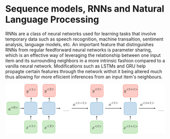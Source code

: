 # Sequence models, RNNs and Natural Language Processing
RNNs are a class of neural networks used for learning tasks that involve temporary data such as speech recognition, machine transaltion, sentiment analysis, language models, etc. An important feature that distinguishes RNNs from regular feedforward neural networks is parameter sharing, which is  an effective way of leveraging the relationship between one input item and its surrounding neighbors in a more intrinsic fashion compared to a vanilla neural network. Modifications such as LSTMs and GRU help propagte certain features through the network withot it being altered much thus allowing for more efiicient inferences from an input item's neighbours.

![RNN](images/RNN.png)

